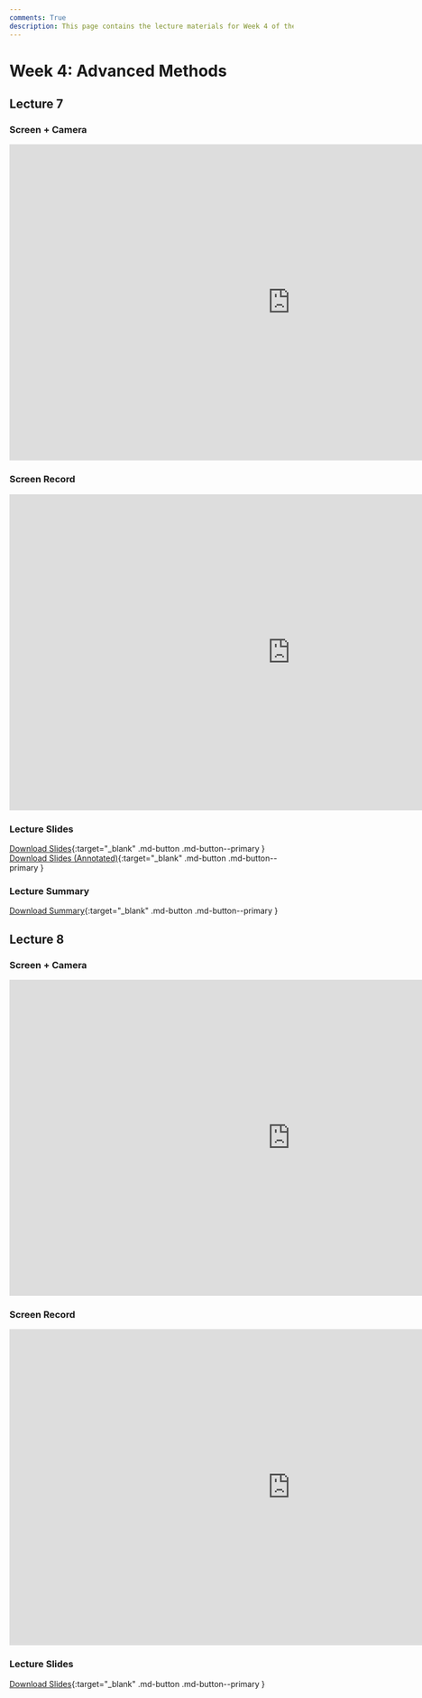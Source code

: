```yaml
---
comments: True
description: This page contains the lecture materials for Week 4 of the Deep Reinforcement Learning course, including video recordings, slides, and summaries.
---
```


# Week 4: Advanced Methods	

## Lecture 7

### Screen + Camera

<iframe width="996" height="560" src="https://www.youtube.com/embed/I2g61hPQWmI" title="YouTube video player" frameborder="0" allow="accelerometer; autoplay; clipboard-write; encrypted-media; gyroscope; picture-in-picture; web-share" referrerpolicy="strict-origin-when-cross-origin" allowfullscreen></iframe>

### Screen Record

<iframe width="996" height="560" src="https://www.youtube.com/embed/TMaGyxxfzec" title="YouTube video player" frameborder="0" allow="accelerometer; autoplay; clipboard-write; encrypted-media; gyroscope; picture-in-picture; web-share" referrerpolicy="strict-origin-when-cross-origin" allowfullscreen></iframe>

### Lecture Slides

<object class="pdf" 
        data="/assets/lectures/slides/Lecture_7.pdf"
        width="996"
        height="560">
</object>

[Download Slides](/assets/lectures/slides/Lecture_7.pdf){:target="_blank" .md-button .md-button--primary }
[Download Slides (Annotated)](/assets/lectures/slides/Lecture_7_Annotated.pdf){:target="_blank" .md-button .md-button--primary }

### Lecture Summary

<object class="pdf" 
        data="/assets/lectures/summaries/Lecture_7_Summary.pdf"
        width="996"
        height="560">
</object>

[Download Summary](/assets/lectures/summaries/Lecture_7_Summary.pdf){:target="_blank" .md-button .md-button--primary }

## Lecture 8

### Screen + Camera

<iframe width="996" height="560" src="https://www.youtube.com/embed/Ukmm5g-7qB0" title="YouTube video player" frameborder="0" allow="accelerometer; autoplay; clipboard-write; encrypted-media; gyroscope; picture-in-picture; web-share" referrerpolicy="strict-origin-when-cross-origin" allowfullscreen></iframe>

### Screen Record

<iframe width="996" height="560" src="https://www.youtube.com/embed/731eydZjwL0" title="YouTube video player" frameborder="0" allow="accelerometer; autoplay; clipboard-write; encrypted-media; gyroscope; picture-in-picture; web-share" referrerpolicy="strict-origin-when-cross-origin" allowfullscreen></iframe>

### Lecture Slides

<object class="pdf" 
        data="/assets/lectures/slides/Lecture_8.pdf"
        width="996"
        height="560">
</object>

[Download Slides](/assets/lectures/slides/Lecture_8.pdf){:target="_blank" .md-button .md-button--primary }
